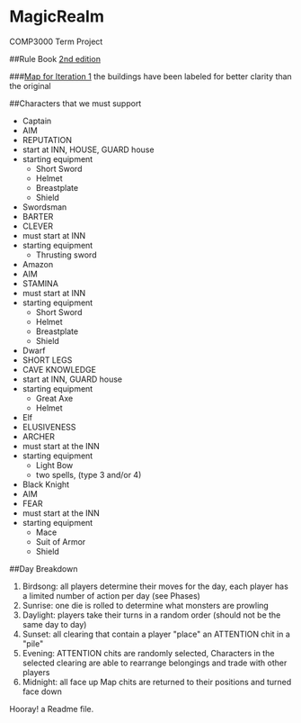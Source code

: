 # MagicRealm
COMP3000 Term Project

##Rule Book
[2nd edition](http://people.scs.carleton.ca/~jeanpier//304W15/magic%20realm/magicRealm2ed.pdf)

###[Map for Iteration 1](http://i.imgur.com/TiyIbIQ.jpg)
the buildings have been labeled for better clarity than the original

##Characters that we must support
* Captain
 * AIM
 * REPUTATION
 * start at INN, HOUSE, GUARD house
 * starting equipment
    * Short Sword
    * Helmet
    * Breastplate
    * Shield
* Swordsman
 * BARTER
 * CLEVER
 * must start at INN
 * starting equipment
    * Thrusting sword
* Amazon
 * AIM
 * STAMINA
 * must start at INN
 * starting equipment
    * Short Sword
    * Helmet
    * Breastplate
    * Shield
* Dwarf
 * SHORT LEGS
 * CAVE KNOWLEDGE
 *  start at INN, GUARD house
 * starting equipment
    * Great Axe
    * Helmet
* Elf
 * ELUSIVENESS
 * ARCHER
 * must start at the INN
 * starting equipment
    * Light Bow
    * two spells, (type 3 and/or 4)
* Black Knight
 * AIM
 * FEAR
 * must start at the INN
 * starting equipment
    * Mace
    * Suit of Armor
    * Shield

##Day Breakdown
1. Birdsong: all players determine their moves for the day, each player has a limited number of action per day (see Phases)
2. Sunrise: one die is rolled to determine what monsters are prowling
3. Daylight: players take their turns in a random order (should not be the same day to day)
4. Sunset: all clearing that contain a player "place" an ATTENTION chit in a "pile"
5. Evening: ATTENTION chits are randomly selected, Characters in the selected clearing are able to rearrange belongings and trade with other players
6. Midnight: all face up Map chits are returned to their positions and turned face down

Hooray! a Readme file.
